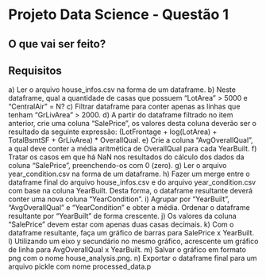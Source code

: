 ﻿#  Projeto Data Science - Questão 1 

## O que vai ser feito?


## Requisitos

a) Ler o arquivo house_infos.csv na forma de um dataframe.
b) Neste dataframe, qual a quantidade de casas que possuem “LotArea” > 5000 e
“CentralAir” = N?
c) Filtrar dataframe para conter apenas as linhas que tenham “GrLivArea” > 2000.
d) A partir do dataframe filtrado no item anterior, crie uma coluna “SalePrice”, os
valores desta coluna deverão ser o resultado da seguinte expressão: (LotFrontage +
log(LotArea) + TotalBsmtSF + GrLivArea) * OverallQual.
e) Crie a coluna “AvgOverallQual”, a qual deve conter a média aritmética de
OverallQual para cada YearBuilt.
f) Tratar os casos em que há NaN nos resultados do cálculo dos dados da coluna
“SalePrice”, preenchendo-os com 0 (zero).
g) Ler o arquivo year_condition.csv na forma de um dataframe.
h) Fazer um merge entre o dataframe final do arquivo house_infos.csv e do arquivo
year_condition.csv com base na coluna YearBuilt. Desta forma, o dataframe
resultante deverá conter uma nova coluna “YearCondition”.
i) Agrupar por “YearBuilt”, “AvgOverallQual” e “YearCondition” e obter a média.
Ordenar o dataframe resultante por “YearBuilt” de forma crescente.
j) Os valores da coluna “SalePrice” devem estar com apenas duas casas decimais.
k) Com o dataframe resultante, faça um gráfico de barras para SalePrice x YearBuilt.
l) Utilizando um eixo y secundário no mesmo gráfico, acrescente um gráfico de linha
para AvgOverallQual x YearBuilt.
m) Salvar o gráfico em formato png com o nome house_analysis.png.
n) Exportar o dataframe final para um arquivo pickle com nome processed_data.p

## 
## 
## 

